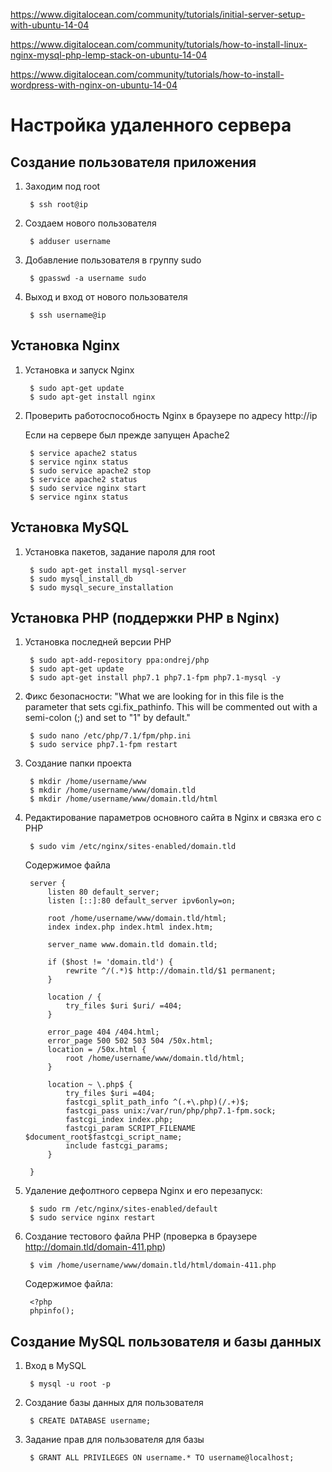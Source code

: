 https://www.digitalocean.com/community/tutorials/initial-server-setup-with-ubuntu-14-04

https://www.digitalocean.com/community/tutorials/how-to-install-linux-nginx-mysql-php-lemp-stack-on-ubuntu-14-04

https://www.digitalocean.com/community/tutorials/how-to-install-wordpress-with-nginx-on-ubuntu-14-04


# Настройка удаленного сервера

## Создание пользователя приложения

1. Заходим под root

        $ ssh root@ip
    
1. Создаем нового пользователя

        $ adduser username
       
1. Добавление пользователя в группу sudo

        $ gpasswd -a username sudo
        
1. Выход и вход от нового пользователя

        $ ssh username@ip

## Установка Nginx

1. Установка и запуск Nginx

        $ sudo apt-get update
        $ sudo apt-get install nginx

2. Проверить работоспособность Nginx в браузере по адресу http://ip

   Если на сервере был прежде запущен Apache2

        $ service apache2 status 
        $ service nginx status 
        $ sudo service apache2 stop
        $ service apache2 status 
        $ sudo service nginx start
        $ service nginx status 
        
## Установка MySQL

1. Установка пакетов, задание пароля для root

        $ sudo apt-get install mysql-server 
        $ sudo mysql_install_db
        $ sudo mysql_secure_installation

## Установка PHP (поддержки PHP в Nginx)

1. Установка последней версии PHP

        $ sudo apt-add-repository ppa:ondrej/php
        $ sudo apt-get update
        $ sudo apt-get install php7.1 php7.1-fpm php7.1-mysql -y

1. Фикс безопасности: "What we are looking for in this file is the parameter that sets cgi.fix_pathinfo. This will be commented out with a semi-colon (;) and set to "1" by default."        
        
        $ sudo nano /etc/php/7.1/fpm/php.ini
        $ sudo service php7.1-fpm restart
        
1. Создание папки проекта

        $ mkdir /home/username/www
        $ mkdir /home/username/www/domain.tld
        $ mkdir /home/username/www/domain.tld/html

1. Редактирование параметров основного сайта в Nginx и связка его с PHP

        $ sudo vim /etc/nginx/sites-enabled/domain.tld

    Содержимое файла

        server {
            listen 80 default_server;
            listen [::]:80 default_server ipv6only=on;

            root /home/username/www/domain.tld/html;
            index index.php index.html index.htm;
            
            server_name www.domain.tld domain.tld;

            if ($host != 'domain.tld') {
                rewrite ^/(.*)$ http://domain.tld/$1 permanent;
            }

            location / {
                try_files $uri $uri/ =404;
            }
        
            error_page 404 /404.html;
            error_page 500 502 503 504 /50x.html;
            location = /50x.html {
                root /home/username/www/domain.tld/html;
            }

            location ~ \.php$ {
                try_files $uri =404;
                fastcgi_split_path_info ^(.+\.php)(/.+)$;
                fastcgi_pass unix:/var/run/php/php7.1-fpm.sock;
                fastcgi_index index.php;
                fastcgi_param SCRIPT_FILENAME $document_root$fastcgi_script_name;
                include fastcgi_params;
            }

        }

1. Удаление дефолтного сервера Nginx и его перезапуск:

        $ sudo rm /etc/nginx/sites-enabled/default
        $ sudo service nginx restart

1. Создание тестового файла PHP (проверка в браузере http://domain.tld/domain-411.php)

        $ vim /home/username/www/domain.tld/html/domain-411.php

    Содержимое файла:
    
        <?php
        phpinfo();
        
## Создание MySQL пользователя и базы данных

1. Вход в MySQL

        $ mysql -u root -p
        
1. Создание базы данных для пользователя

        $ CREATE DATABASE username;
        
1. Задание прав для пользователя для базы

        $ GRANT ALL PRIVILEGES ON username.* TO username@localhost;
